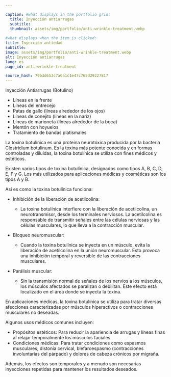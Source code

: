 ```yaml
---

caption: #what displays in the portfolio grid:
  title: Inyección antiarrugas
  subtitle: 
  thumbnail: assets/img/portfolio/anti-wrinkle-treatment.webp
  
#what displays when the item is clicked:
title: Inyección antiedad
subtitle: 
image: assets/img/portfolio/anti-wrinkle-treatment.webp
alt: Inyección antiarrugas
lang: es
page_id: anti-wrinkle-treatment

source_hash: 79b3d653c7a6a1c1e47c765d29227817
---
```

Inyección Antiarrugas (Botulino)
- Líneas en la frente
- Líneas del entrecejo
- Patas de gallo (líneas alrededor de los ojos)
- Líneas de conejito (líneas en la nariz)
- Líneas de marioneta (líneas alrededor de la boca)
- Mentón con hoyuelos
- Tratamiento de bandas platismales

La toxina botulínica es una proteína neurotóxica producida por la bacteria Clostridium botulinum. Es la toxina más potente conocida y en formas controladas y diluidas, la toxina botulínica se utiliza con fines médicos y estéticos.

Existen varios tipos de toxina botulínica, designados como tipos A, B, C, D, E, F y G. Los más utilizados para aplicaciones médicas y cosméticas son los tipos A y B.

Así es como la toxina botulínica funciona:
- Inhibición de la liberación de acetilcolina:
  - La toxina botulínica interfiere con la liberación de acetilcolina, un neurotransmisor, desde los terminales nerviosos. La acetilcolina es responsable de transmitir señales entre las células nerviosas y las células musculares, lo que lleva a la contracción muscular.

- Bloqueo neuromuscular:
  - Cuando la toxina botulínica se inyecta en un músculo, evita la liberación de acetilcolina en la unión neuromuscular. Esto provoca una inhibición temporal y reversible de las contracciones musculares.

- Parálisis muscular:
  - Sin la transmisión normal de señales de los nervios a los músculos, los músculos afectados se paralizan o debilitan. Este efecto está localizado en el área donde se inyecta la toxina.

En aplicaciones médicas, la toxina botulínica se utiliza para tratar diversas afecciones caracterizadas por músculos hiperactivos o contracciones musculares no deseadas.

Algunos usos médicos comunes incluyen:
- Propósitos estéticos: Para reducir la apariencia de arrugas y líneas finas al relajar temporalmente los músculos faciales.
- Condiciones médicas: Para tratar condiciones como espasmos musculares, distonía cervical, blefaroespasmo (contracciones involuntarias del párpado) y dolores de cabeza crónicos por migraña.

Además, los efectos son temporales y a menudo son necesarias inyecciones repetidas para mantener los resultados deseados.